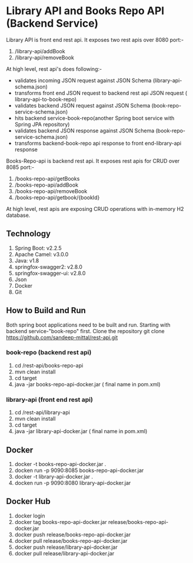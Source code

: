 # Library API and Books Repo API (Backend Service)
Library API is front end rest api. It exposes two rest apis over 8080 port:-
1. /library-api/addBook
2. /library-api/removeBook

At high level, rest api's does following:-
   * validates incoming JSON request against JSON Schema (library-api-schema.json)
   * transforms front end JSON request to backend rest api JSON request ( library-api-to-book-repo)
   * validates backend JSON request against JSON Schema (book-repo-service-schema.json)
   * hits backend service-book-repo(another Spring boot service with Spring JPA repository)
   * validates backend JSON response against JSON Schema (book-repo-service-schema.json)
   * transforms backend-book-repo api response to front end-library-api response

Books-Repo-api is backend rest api. It exposes rest apis for CRUD over 8085 port:-
1. /books-repo-api/getBooks
2. /books-repo-api/addBook
3. /books-repo-api/removeBook
4. /books-repo-api/getbook/{bookId}

At high level, rest apis are exposing CRUD operations with in-memory H2 database.

## Technology ##
1. Spring Boot: v2.2.5
2. Apache Camel: v3.0.0
3. Java: v1.8
4. springfox-swagger2: v2.8.0
5. springfox-swagger-ui: v2.8.0
6. Json
7. Docker
8. Git

## How to Build and Run ##
Both spring boot applications need to be built and run. Starting with backend service-"book-repo" first.
Clone the repository
git clone https://github.com/sandeep-mittal/rest-api.git

  
### book-repo (backend rest api) ###

1. cd <repo-path>/rest-api/books-repo-api
2. mvn clean install
3. cd target
4. java -jar books-repo-api-docker.jar ( final name in pom.xml)

### library-api (front end rest api) ###

1. cd <repo-path>/rest-api/library-api
2. mvn clean install
3. cd target
4. java -jar library-api-docker.jar ( final name in pom.xml)

## Docker ##
1. docker -t books-repo-api-docker.jar .
2. docken run -p 9090:8085 books-repo-api-docker.jar
3. docker -t library-api-docker.jar .
4. docken run -p 9090:8080 library-api-docker.jar

## Docker Hub ##
1. docker login
2. docker tag books-repo-api-docker.jar release/books-repo-api-docker.jar
3. docker push release/books-repo-api-docker.jar
4. docker pull release/books-repo-api-docker.jar
5. docker push release/library-api-docker.jar
4. docker pull release/library-api-docker.jar



